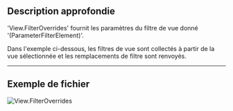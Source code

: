 ## Description approfondie
'View.FilterOverrides' fournit les paramètres du filtre de vue donné '(ParameterFilterElement)'.

Dans l'exemple ci-dessous, les filtres de vue sont collectés à partir de la vue sélectionnée et les remplacements de filtre sont renvoyés.

___
## Exemple de fichier

![View.FilterOverrides](./Revit.Elements.Views.View.FilterOverrides_img.jpg)
